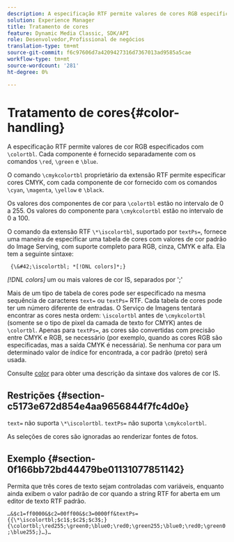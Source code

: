 ```yaml
---
description: A especificação RTF permite valores de cores RGB especificados com &bsol;colortbl. Cada componente é fornecido separadamente com os comandos &bsol;red, &bsol;green e &bsol;blue .
solution: Experience Manager
title: Tratamento de cores
feature: Dynamic Media Classic, SDK/API
role: Desenvolvedor,Profissional de negócios
translation-type: tm+mt
source-git-commit: f6c97606d7a4209427316d7367013ad9585a5cae
workflow-type: tm+mt
source-wordcount: '281'
ht-degree: 0%

---
```



# Tratamento de cores{#color-handling}

A especificação RTF permite valores de cor RGB especificados com `\colortbl`. Cada componente é fornecido separadamente com os comandos `\red`, `\green` e `\blue`.

O comando `\cmykcolortbl` proprietário da extensão RTF permite especificar cores CMYK, com cada componente de cor fornecido com os comandos `\cyan`, `\magenta`, `\yellow` e `\black`.

Os valores dos componentes de cor para `\colortbl` estão no intervalo de 0 a 255. Os valores do componente para `\cmykcolortbl` estão no intervalo de 0 a 100.

O comando da extensão RTF `\*\iscolortbl`, suportado por `textPs=`, fornece uma maneira de especificar uma tabela de cores com valores de cor padrão do Image Serving, com suporte completo para RGB, cinza, CMYK e alfa. Ela tem a seguinte sintaxe:

` {\&#42;\iscolortbl; *[!DNL colors]*;}`

*[!DNL colors]* um ou mais valores de cor IS, separados por &#39;;&#39;

Mais de um tipo de tabela de cores pode ser especificado na mesma sequência de caracteres `text=` ou `textPs=` RTF. Cada tabela de cores pode ter um número diferente de entradas. O Serviço de Imagens tentará encontrar as cores nesta ordem: `\iscolortbl` antes de `\cmykcolortbl` (somente se o tipo de pixel da camada de texto for CMYK) antes de `\colortbl`. Apenas para `textPs=`, as cores são convertidas com precisão entre CMYK e RGB, se necessário (por exemplo, quando as cores RGB são especificadas, mas a saída CMYK é necessária). Se nenhuma cor para um determinado valor de índice for encontrada, a cor padrão (preto) será usada.

Consulte [color](/help/aem-is-ir-api/is-api/http-ref/image-serving-api-ref/c-http-protocol-reference/c-data-types/r-is-http-color.md) para obter uma descrição da sintaxe dos valores de cor IS.

## Restrições {#section-c5173e672d854e4aa9656844f7fc4d0e}

`text=` não suporta  `\*\iscolortbl`. `textPs=` não suporta  `\cmykcolortbl`.

As seleções de cores são ignoradas ao renderizar fontes de fotos.

## Exemplo {#section-0f166bb72bd44479be01131077851142}

Permita que três cores de texto sejam controladas com variáveis, enquanto ainda exibem o valor padrão de cor quando a string RTF for aberta em um editor de texto RTF padrão.

`…&$c1=ff0000&$c2=00ff00&$c3=0000ff&textPs={{\*\iscolortbl;$c1$;$c2$;$c3$;}{\colortbl;\red255;\green0;\blue0;\red0;\green255;\blue0;\red0;\green0;\blue255;}…}…`
